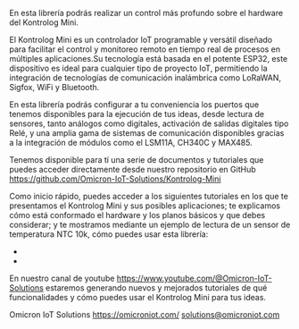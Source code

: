 En esta librería podrás realizar un control más profundo sobre el hardware del Kontrolog Mini.

El Kontrolog Mini es un controlador IoT programable y versátil diseñado para facilitar el control y 
monitoreo remoto en tiempo real de procesos en múltiples aplicaciones.Su tecnología está basada en el 
potente ESP32, este dispositivo es ideal para cualquier tipo de proyecto IoT, permitiendo la integración 
de tecnologías de comunicación inalámbrica como LoRaWAN, Sigfox, WiFi y Bluetooth.

En esta librería podrás configurar a tu conveniencia los puertos que tenemos disponibles para la 
ejecución de tus ideas, desde lectura de sensores, tanto análogos como digitales, activación de salidas 
digitales tipo Relé, y una amplia gama de sistemas de comunicación disponibles gracias a la integración 
de módulos como el LSM11A, CH340C y MAX485.

Tenemos disponible para tí una serie de documentos y tutoriales que puedes acceder directamente desde 
nuestro repositorio en GitHub https://github.com/Omicron-IoT-Solutions/Kontrolog-Mini

Como inicio rápido, puedes acceder a los siguientes tutoriales en los que te presentamos el Kontrolog 
Mini y sus posibles aplicaciones; te explicamos cómo está conformado el hardware y los planos básicos y
que debes considerar; y te mostramos mediante un ejemplo de lectura de un sensor de temperatura NTC 10k, 
cómo puedes usar esta librería:

- 
- 

En nuestro canal de youtube https://www.youtube.com/@Omicron-IoT-Solutions estaremos generando nuevos y 
mejorados tutoriales de qué funcionalidades y cómo puedes usar el Kontrolog Mini para tus ideas.

Omicron IoT Solutions
https://omicroniot.com/
solutions@omicroniot.com